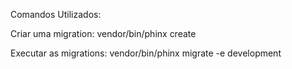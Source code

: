 Comandos Utilizados:

Criar uma migration:
vendor/bin/phinx create <nome da migration>

Executar as migrations:
vendor/bin/phinx migrate -e development